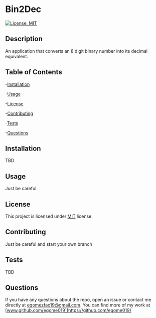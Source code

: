 # Bin2Dec

  [![License: MIT](https://img.shields.io/badge/License-MIT-orange.svg)](https://opensource.org/licenses/MIT)

  ## Description

  An application that converts an 8 digit binary number into its decimal equivalent.

  ## Table of Contents

  -[Installation](#installation)

  -[Usage](#Usage)

  -[License](#license)

  -[Contributing](#contributing)

  -[Tests](#tests)

  -[Questions](#questions)

  ## Installation

  TBD

  ## Usage

  Just be careful.

  ## License

  This project is licensed under [MIT](https://opensource.org/licenses/MIT) license.

  ## Contributing

  Just be careful and start your own branch

  ## Tests

  TBD

  ## Questions

  If you have any questions about the repo, open an issue or contact me directly at egomezfax19@gmail.com. You can find more of my work at [www.github.com/egome019](https://github.com/egome019)

  